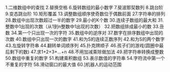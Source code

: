 1.二维数组中的查找
2.替换空格
6.旋转数组的最小数字
7.斐波那契数列
8.跳台阶
9.变态跳台阶
10.矩形覆盖
13.调整数组顺序使奇数位于偶数前面
27.字符串的排列
28.数组中出现次数超过一半的数字
29.最小的K个数
30.连续子数组的最大和
31.整数中1出现的次数（从1到n整数中1出现的次数）
32.把数组排成最小的数
33.丑数
34.第一个只出现一次的字符
35.数组中的逆序对
37.数字在排序数组中出现的次数
40.数组中只出现一次的数字
41.和为S的连续正数序列
42.和为S的两个数字
43.左旋转字符串
44.翻转单词顺序列
45.扑克牌顺子
46.孩子们的游戏(圆圈中最后剩下的数)
47.求1+2+3+...+n
48.不用加减乘除做加法
49.把字符串转换成整数
50.数组中重复的数字
51.构建乘积数组
53.表示数值的字符串
54.字符流中第一个不重复的字符
58.滑动窗口的最大值
60.]机器人的运动范围






